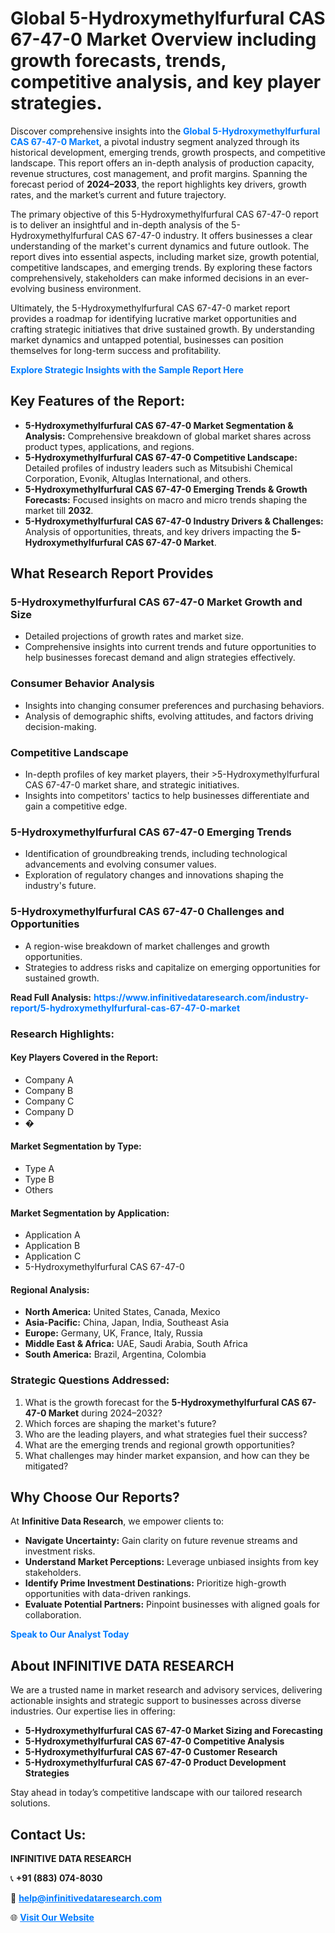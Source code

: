 <h1>Global 5-Hydroxymethylfurfural CAS 67-47-0 Market Overview including growth forecasts, trends, competitive analysis, and key player strategies.</h1>
<p>
Discover comprehensive insights into the 
<a href="https://www.infinitivedataresearch.com/industry-report/5-hydroxymethylfurfural-cas-67-47-0-market" rel="dofollow" style="color: #007BFF; text-decoration: none;"><strong>Global 5-Hydroxymethylfurfural CAS 67-47-0 Market</strong></a>, a pivotal industry segment analyzed through its historical development, emerging trends, growth prospects, and competitive landscape. This report offers an in-depth analysis of production capacity, revenue structures, cost management, and profit margins. Spanning the forecast period of <strong>2024–2033</strong>, the report highlights key drivers, growth rates, and the market’s current and future trajectory.
</p>
<p>
The primary objective of this 5-Hydroxymethylfurfural CAS 67-47-0 report is to deliver an insightful and in-depth analysis of the 5-Hydroxymethylfurfural CAS 67-47-0 industry. It offers businesses a clear understanding of the market's current dynamics and future outlook. The report dives into essential aspects, including market size, growth potential, competitive landscapes, and emerging trends. By exploring these factors comprehensively, stakeholders can make informed decisions in an ever-evolving business environment.
</p>
<p>
Ultimately, the 5-Hydroxymethylfurfural CAS 67-47-0 market report provides a roadmap for identifying lucrative market opportunities and crafting strategic initiatives that drive sustained growth. By understanding market dynamics and untapped potential, businesses can position themselves for long-term success and profitability.
</p>
<p>
<a href="https://www.infinitivedataresearch.com/request-sample/reportId=102477" style="color: #007BFF; text-decoration: none;"><strong>Explore Strategic Insights with the Sample Report Here</strong></a>
</p>

<h2>Key Features of the Report:</h2>
<ul>
<li><strong>5-Hydroxymethylfurfural CAS 67-47-0 Market Segmentation & Analysis:</strong> Comprehensive breakdown of global market shares across product types, applications, and regions.</li>
<li><strong>5-Hydroxymethylfurfural CAS 67-47-0 Competitive Landscape:</strong> Detailed profiles of industry leaders such as Mitsubishi Chemical Corporation, Evonik, Altuglas International, and others.</li>
<li><strong>5-Hydroxymethylfurfural CAS 67-47-0 Emerging Trends & Growth Forecasts:</strong> Focused insights on macro and micro trends shaping the market till <strong>2032</strong>.</li>
<li><strong>5-Hydroxymethylfurfural CAS 67-47-0 Industry Drivers & Challenges:</strong> Analysis of opportunities, threats, and key drivers impacting the <strong>5-Hydroxymethylfurfural CAS 67-47-0 Market</strong>.</li>
</ul>

<h2>What Research Report Provides</h2>
<h3>5-Hydroxymethylfurfural CAS 67-47-0 Market Growth and Size</h3>
<ul>
<li>Detailed projections of growth rates and market size.</li>
<li>Comprehensive insights into current trends and future opportunities to help businesses forecast demand and align strategies effectively.</li>
</ul>

<h3>Consumer Behavior Analysis</h3>
<ul>
<li>Insights into changing consumer preferences and purchasing behaviors.</li>
<li>Analysis of demographic shifts, evolving attitudes, and factors driving decision-making.</li>
</ul>

<h3>Competitive Landscape</h3>
<ul>
<li>In-depth profiles of key market players, their >5-Hydroxymethylfurfural CAS 67-47-0 market share, and strategic initiatives.</li>
<li>Insights into competitors' tactics to help businesses differentiate and gain a competitive edge.</li>
</ul>

<h3>5-Hydroxymethylfurfural CAS 67-47-0 Emerging Trends</h3>
<ul>
<li>Identification of groundbreaking trends, including technological advancements and evolving consumer values.</li>
<li>Exploration of regulatory changes and innovations shaping the industry's future.</li>
</ul>

<h3>5-Hydroxymethylfurfural CAS 67-47-0 Challenges and Opportunities</h3>
<ul>
<li>A region-wise breakdown of market challenges and growth opportunities.</li>
<li>Strategies to address risks and capitalize on emerging opportunities for sustained growth.</li>
</ul>
<p><strong>Read Full Analysis:</strong> <a href="https://www.infinitivedataresearch.com/industry-report/5-hydroxymethylfurfural-cas-67-47-0-market" rel="dofollow" style="color: #007BFF; text-decoration: none;"><strong>https://www.infinitivedataresearch.com/industry-report/5-hydroxymethylfurfural-cas-67-47-0-market</strong></a></p>
<h3>Research Highlights:</h3>
<h4>Key Players Covered in the Report:</h4>
<ul><li>Company A</li><li>Company B</li><li>Company C</li><li>Company D</li><li>�</li></ul>
<h4>Market Segmentation by Type:</h4>
<ul><li>Type A</li><li>Type B</li><li>Others</li></ul>
<h4>Market Segmentation by Application:</h4>
<ul><li>Application A</li><li>Application B</li><li>Application C</li><li>5-Hydroxymethylfurfural CAS 67-47-0</li></ul>

<h4>Regional Analysis:</h4>
<ul>
<li><strong>North America:</strong> United States, Canada, Mexico</li>
<li><strong>Asia-Pacific:</strong> China, Japan, India, Southeast Asia</li>
<li><strong>Europe:</strong> Germany, UK, France, Italy, Russia</li>
<li><strong>Middle East & Africa:</strong> UAE, Saudi Arabia, South Africa</li>
<li><strong>South America:</strong> Brazil, Argentina, Colombia</li>
</ul>

<h3>Strategic Questions Addressed:</h3>
<ol>
<li>What is the growth forecast for the <strong>5-Hydroxymethylfurfural CAS 67-47-0 Market</strong> during 2024–2032?</li>
<li>Which forces are shaping the market's future?</li>
<li>Who are the leading players, and what strategies fuel their success?</li>
<li>What are the emerging trends and regional growth opportunities?</li>
<li>What challenges may hinder market expansion, and how can they be mitigated?</li>
</ol>

<h2>Why Choose Our Reports?</h2>
<p>At <strong>Infinitive Data Research</strong>, we empower clients to:</p>
<ul>
<li><strong>Navigate Uncertainty:</strong> Gain clarity on future revenue streams and investment risks.</li>
<li><strong>Understand Market Perceptions:</strong> Leverage unbiased insights from key stakeholders.</li>
<li><strong>Identify Prime Investment Destinations:</strong> Prioritize high-growth opportunities with data-driven rankings.</li>
<li><strong>Evaluate Potential Partners:</strong> Pinpoint businesses with aligned goals for collaboration.</li>
</ul>
<p><a href="https://www.infinitivedataresearch.com/industry-report/5-hydroxymethylfurfural-cas-67-47-0-market" rel="dofollow" style="color: #007BFF; text-decoration: none;"><strong>Speak to Our Analyst Today</strong></a></p>

<h2>About INFINITIVE DATA RESEARCH</h2>
<p>We are a trusted name in market research and advisory services, delivering actionable insights and strategic support to businesses across diverse industries. Our expertise lies in offering:</p>
<ul>
<li><strong>5-Hydroxymethylfurfural CAS 67-47-0 Market Sizing and Forecasting</strong></li>
<li><strong>5-Hydroxymethylfurfural CAS 67-47-0 Competitive Analysis</strong></li>
<li><strong>5-Hydroxymethylfurfural CAS 67-47-0 Customer Research</strong></li>
<li><strong>5-Hydroxymethylfurfural CAS 67-47-0 Product Development Strategies</strong></li>
</ul>
<p>Stay ahead in today’s competitive landscape with our tailored research solutions.</p>

<h2>Contact Us:</h2>
<p><strong>INFINITIVE DATA RESEARCH</strong></p>
<p>📞 <strong>+91 (883) 074-8030</strong></p>
<p>📧 <strong><a href="mailto:help@infinitivedataresearch.com" style="color: #007BFF;">help@infinitivedataresearch.com</a></strong></p>
<p>🌐 <strong><a href="https://www.infinitivedataresearch.com" rel="dofollow" style="color: #007BFF;">Visit Our Website</a></strong></p>